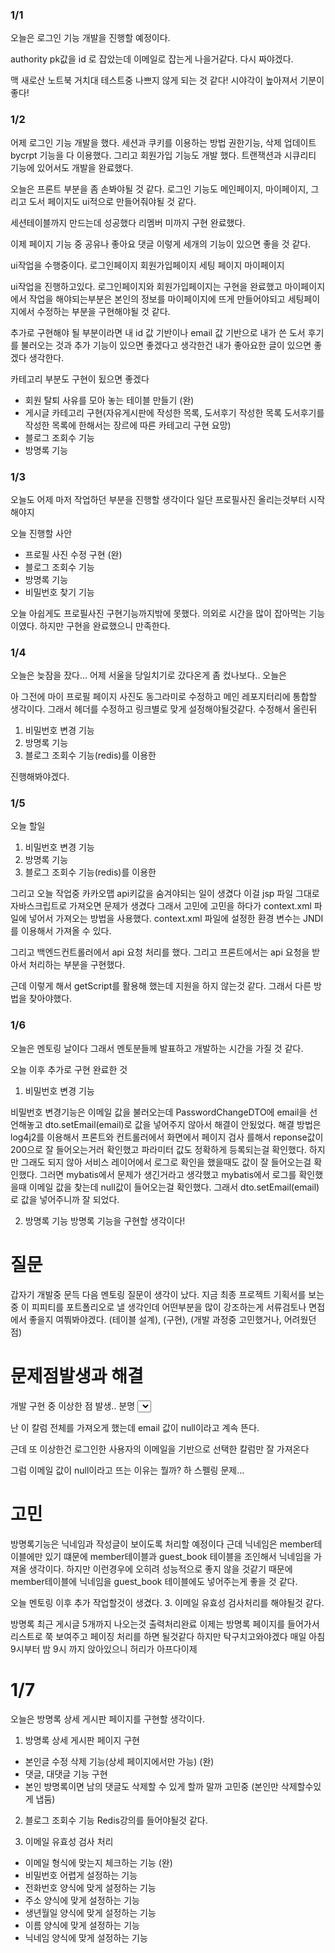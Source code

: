 ### 1/1

오늘은 로그인 기능 개발을 진행할 예정이다. 

authority pk값을 id 로 잡았는데 이메일로 잡는게 나을거같다. 다시 짜야겠다. 

맥 새로산 노트북 거치대 테스트중 나쁘지 않게 되는 것 같다! 시야각이 높아져서 기분이 좋다!


### 1/2

어제 로그인 기능 개발을 했다. 세션과 쿠키를 이용하는 방법 권한기능, 삭제 업데이트 
bycrpt 기능을 다 이용했다. 
그리고 회원가입 기능도 개발 했다. 
트랜잭션과 시큐리티 기능에 있어서도 개발을 완료했다. 

오늘은 프론트 부분을 좀 손봐야될 것 같다. 
로그인 기능도 메인페이지, 마이페이지, 
그리고 도서 페이지도 ui적으로 만들어줘야될 것 같다. 

세션테이블까지 만드는데 성공했다 리멤버 미까지 구현 완료했다. 

이제 페이지 기능 중 공유나 좋아요 댓글 이렇게 세개의 기능이 있으면 좋을 것 같다. 

ui작업을 수행중이다. 
로그인페이지
회원가입페이지
세팅 페이지
마이페이지

ui작업을 진행하고있다. 
로그인페이지와 회원가입페이지는 구현을 완료했고 
마이페이지에서 작업을 해야되는부분은
본인의 정보를 마이페이지에 뜨게 만들어야되고 
세팅페이지에서 수정하는 부분을 구현해야될 것 같다. 

추가로 구현해야 될 부분이라면 내 id 값 기반이나 email 값 기반으로 내가 쓴 도서 후기를 
불러오는 것과
추가 기능이 있으면 좋겠다고 생각한건 내가 좋아요한 글이 있으면 좋겠다 생각한다. 

카테고리 부분도 구현이 됬으면 좋겠다

- 회원 탈퇴 사유를 모아 놓는 테이블 만들기 (완)
- 게시글 카테고리 구현(자유게시판에 작성한 목록, 도서후기 작성한 목록 도서후기를 작성한 목록에 한해서는 장르에 따른 카테고리 구현 요망)
- 블로그 조회수 기능
- 방명록 기능 


### 1/3

오늘도 어제 마저 작업하던 부분을 진행할 생각이다 일단 프로필사진 올리는것부터 시작해야지

오늘 진행할 사안
- 프로필 사진 수정 구현 (완)
- 블로그 조회수 기능
- 방명록 기능
- 비밀번호 찾기 기능

오늘 아쉽게도 프로필사진 구현기능까지밖에 못했다. 
의외로 시간을 많이 잡아먹는 기능이였다. 하지만 구현을 완료했으니 만족한다.


### 1/4

오늘은 늦잠을 잤다... 어제 서울을 당일치기로 갔다온게 좀 컸나보다..
오늘은 

아 그전에 마이 프로필 페이지 사진도 동그라미로 수정하고
메인 레포지터리에 통합할 생각이다. 그래서 헤더를 수정하고 링크별로 맞게 설정해야될것같다.
수정해서 올린뒤 

1. 비밀번호 변경 기능
2. 방명록 기능
3. 블로그 조회수 기능(redis)를 이용한

진행해봐야겠다. 


### 1/5

오늘 할일
1. 비밀번호 변경 기능
2. 방명록 기능
3. 블로그 조회수 기능(redis)를 이용한

그리고 오늘 작업중 카카오맵 api키값을 숨겨야되는 일이 생겼다
이걸 jsp 파일 그대로 자바스크립트로 가져오면 문제가 생겼다 
그래서 고민에 고민을 하다가 
context.xml 파일에 넣어서 가져오는 방법을 사용했다.
context.xml 파일에 설정한 환경 변수는 JNDI를 이용해서 가져올 수 있다.

그리고 백엔드컨트롤러에서 api 요청 처리를 했다. 
그리고 프론트에서는 api 요청을 받아서 처리하는 부분을 구현했다.

근데 이렇게 해서 getScript를 활용해 했는데 지원을 하지 않는것 같다. 
그래서 다른 방법을 찾아야했다. 

### 1/6

오늘은 멘토링 날이다 그래서 멘토분들께 발표하고 개발하는 시간을 가질 것 같다. 

오늘 이후 추가로 구현 완료한 것
1. 비밀번호 변경 기능

비밀번호 변경기능은 이메일 값을 불러오는데 PasswordChangeDTO에 email을 선언해놓고
dto.setEmail(email)로 값을 넣어주지 않아서 해결이 안됬었다. 
해결 방법은 log4j2를 이용해서 프론트와 컨트롤러에서 화면에서 페이지 검사 를해서 
reponse값이 200으로 잘 들어오는거러 확인했고 파라미터 값도 정확하게 등록되는걸 확인했다. 
하지만 그래도 되지 않아 서비스 레이어에서 로그로 확인을 했을때도 값이 잘 들어오는걸 확인했다.
그러면 mybatis에서 문제가 생긴거라고 생각했고 mybatis에서 로그를 확인했을때
이메일 값을 찾는데 null값이 들어오는걸 확인했다. 
그래서 dto.setEmail(email)로 값을 넣어주니까 잘 되었다.

2. 방명록 기능
방명록 기능을 구현할 생각이다!

# 질문 
갑자기 개발중 문득 다음 멘토링 질문이 생각이 났다. 지금 최종 프로젝트 기획서를 보는중
이 피피티를 포트폴리오로 낼 생각인데 어떤부분을 많이 강조하는게 서류검토나 면접에서 좋을지
여쭤봐야겠다. (테이블 설계), (구현), (개발 과정중 고민했거나, 어려웠던 점)

# 문제점발생과 해결
개발 구현 중 이상한 점 발생.. 분명
<select id="getEntriesByEmail" parameterType="string" resultType="guestBookVO">
SELECT * FROM guest_book
WHERE recipient_email = #{email}
</select>

난 이 칼럼 전체를 가져오게 했는데 
email 값이 null이라고 계속 뜬다.

근데 또 이상한건 로그인한 사용자의 이메일을 기반으로 선택한 칼럼만 잘 가져온다

그럼 이메일 값이 null이라고 뜨는 이유는 뭘까?
하 스펠링 문제...

# 고민
방명록기능은 닉네임과 작성글이 보이도록 처리할 예정이다 근데 닉네임은 member테이블에만 있기 떄문에
member테이블과 guest_book 테이블을 조인해서 닉네임을 가져올 생각이다.
하지만 이런경우에 오히려 성능적으로 좋지 않을 것같기 때문에 
member테이블에 닉네임을 guest_book 테이블에도 넣어주는게 좋을 것 같다.

오늘 멘토링 이후 추가 작업할것이 생겼다. 
3. 이메일 유효성 검사처리를 해야될것 같다.

방명록 최근 게시글 5개까지 나오는것 출력처리완료
이제는 방명록 페이지를 들어가서 리스트로 쭉 보여주고 페이징 처리를 하면 될것같다
하지만 탁구치고와야겠다 매일 아침9시부터 밤 9시 까지 앉아있으니 허리가 아프다이제

# 1/7
오늘은 방명록 상세 게시판 페이지를 구현할 생각이다.

1. 방명록 상세 게시판 페이지 구현
- 본인글 수정 삭제 기능(상세 페이지에서만 가능) (완)
- 댓글, 대댓글 기능 구현 
- 본인 방명록이면 남의 댓글도 삭제할 수 있게 할까 말까 고민중 (본인만 삭제할수있게 냅둠)

2. 블로그 조회수 기능 Redis강의를 들어야될것 같다. 

3. 이메일 유효성 검사 처리
- 이메일 형식에 맞는지 체크하는 기능 (완)
- 비밀번호 어렵게 설정하는 기능
- 전화번호 양식에 맞게 설정하는 기능
- 주소 양식에 맞게 설정하는 기능
- 생년월일 양식에 맞게 설정하는 기능
- 이름 양식에 맞게 설정하는 기능
- 닉네임 양식에 맞게 설정하는 기능
















































